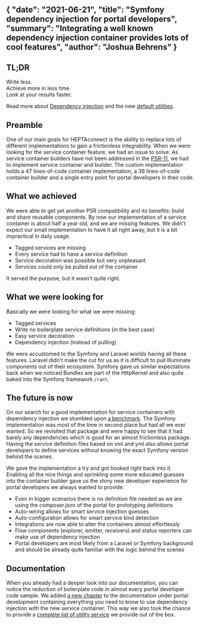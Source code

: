 {
    "date": "2021-06-21",
    "title": "Symfony dependency injection for portal developers",
    "summary": "Integrating a well known dependency injection container provides lots of cool features",
    "author": "Joshua Behrens"
}
---

## TL;DR

Write less. \
Achieve more in less time. \
Look at your results faster.

Read more about [Dependency injection](https://heptaconnect.io/guides/portal-developer/dependency-injection/) and the new [default utilities](https://heptaconnect.io/guides/portal-developer/default-utilities/).


## Preamble

One of our main goals for HEPTAconnect is the ability to replace lots of different implementations to gain a frictionless integrability.
When we were looking for the service container feature, we had an issue to solve:
As service container builders have not been addressed in the [PSR-11](https://www.php-fig.org/psr/psr-11/), we had to implement service container and builder.
The custom implementation holds a 47 lines-of-code container implementation, a 36 lines-of-code container builder and a single entry point for portal developers in their code.


## What we achieved

We were able to get yet another PSR compatibility and its benefits: build and share reusable components.
By now our implementation of a service container is about half a year old, and we are missing features.
We didn't expect our small implementation to have it all right away, but it is a bit impractical in daily usage.

* Tagged services are missing
* Every service had to have a service definition
* Service decoration was possible but very unpleasant
* Services could only be pulled out of the container

It served the purpose, but it wasn't quite right.


## What we were looking for

Basically we were looking for what we were missing:

* Tagged services
* Write no boilerplate service definitions (in the best case)
* Easy service decoration
* Dependency injection (instead of pulling)

We were accustomed to the Symfony and Laravel worlds having all these features.
Laravel didn't make the cut for us as it is difficult to pull Illuminate components out of their ecosystem.
Symfony gave us similar expectations back when we noticed Bundles are part of the HttpKernel and also quite baked into the Symfony framework `/rant`.


## The future is now

On our search for a good implementation for service containers with dependency injection we stumbled upon [a benchmark](https://kocsismate.github.io/php-di-container-benchmarks/benchmark.html).
The Symfony implementation was most of the time in second place but had all we ever wanted.
So we revisited that package and were happy to see that it had barely any dependencies which is good for an almost frictionless package.
Having the service definition files based on xml and yml also allows portal developers to define services without knowing the exact Symfony version behind the scenes.

We gave the implementation a try and got hooked right back into it.
Enabling all the nice things and sprinkling some more educated guesses into the container builder gave us the shiny new developer experience for portal developers we always wanted to provide:

* Even in bigger scenarios there is no definition file needed as we are using the composer.json of the portal for prototyping definitions
* Auto-wiring allows for smart service injection guesses
* Auto-configuration allows for smart service kind detection
* Integrations are now able to alter the containers almost effortlessly
* Flow components (explorer, emitter, receivers) and status reporters can make use of dependency injection
* Portal developers are most likely from a Laravel or Symfony background and should be already quite familiar with the logic behind the scenes


## Documentation

When you already had a deeper look into our documentation, you can notice the reduction of boilerplate code in almost every portal developer code sample.
We added [a new chapter](https://heptaconnect.io/guides/portal-developer/dependency-injection/) to the documentation under portal development containing everything you need to know to use dependency injection with the new service container.
This way we also took the chance to provide a [complete list of utility service](https://heptaconnect.io/guides/portal-developer/default-utilities/) we provide out of the box.
